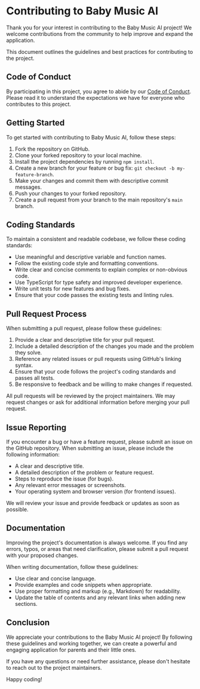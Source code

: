 # Contributing to Baby Music AI

Thank you for your interest in contributing to the Baby Music AI project! We welcome contributions from the community to help improve and expand the application.

This document outlines the guidelines and best practices for contributing to the project.

## Code of Conduct

By participating in this project, you agree to abide by our [Code of Conduct](../CODE_OF_CONDUCT.md). Please read it to understand the expectations we have for everyone who contributes to this project.

## Getting Started

To get started with contributing to Baby Music AI, follow these steps:

1. Fork the repository on GitHub.
2. Clone your forked repository to your local machine.
3. Install the project dependencies by running `npm install`.
4. Create a new branch for your feature or bug fix: `git checkout -b my-feature-branch`.
5. Make your changes and commit them with descriptive commit messages.
6. Push your changes to your forked repository.
7. Create a pull request from your branch to the main repository's `main` branch.

## Coding Standards

To maintain a consistent and readable codebase, we follow these coding standards:

- Use meaningful and descriptive variable and function names.
- Follow the existing code style and formatting conventions.
- Write clear and concise comments to explain complex or non-obvious code.
- Use TypeScript for type safety and improved developer experience.
- Write unit tests for new features and bug fixes.
- Ensure that your code passes the existing tests and linting rules.

## Pull Request Process

When submitting a pull request, please follow these guidelines:

1. Provide a clear and descriptive title for your pull request.
2. Include a detailed description of the changes you made and the problem they solve.
3. Reference any related issues or pull requests using GitHub's linking syntax.
4. Ensure that your code follows the project's coding standards and passes all tests.
5. Be responsive to feedback and be willing to make changes if requested.

All pull requests will be reviewed by the project maintainers. We may request changes or ask for additional information before merging your pull request.

## Issue Reporting

If you encounter a bug or have a feature request, please submit an issue on the GitHub repository. When submitting an issue, please include the following information:

- A clear and descriptive title.
- A detailed description of the problem or feature request.
- Steps to reproduce the issue (for bugs).
- Any relevant error messages or screenshots.
- Your operating system and browser version (for frontend issues).

We will review your issue and provide feedback or updates as soon as possible.

## Documentation

Improving the project's documentation is always welcome. If you find any errors, typos, or areas that need clarification, please submit a pull request with your proposed changes.

When writing documentation, follow these guidelines:

- Use clear and concise language.
- Provide examples and code snippets when appropriate.
- Use proper formatting and markup (e.g., Markdown) for readability.
- Update the table of contents and any relevant links when adding new sections.

## Conclusion

We appreciate your contributions to the Baby Music AI project! By following these guidelines and working together, we can create a powerful and engaging application for parents and their little ones.

If you have any questions or need further assistance, please don't hesitate to reach out to the project maintainers.

Happy coding!
